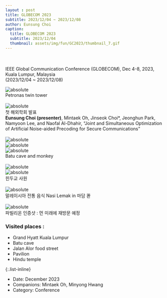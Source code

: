 ```yaml
--- 
layout : post
title: GLOBECOM 2023
subtitle: 2023/12/04 ~ 2023/12/08
author: Eunsung Choi
caption:
  title: GLOBECOM 2023
  subtitle: 2023/12/04
  thumbnail: assets/img/fun/GC2023/thumbnail_7.gif
---
```

<br><br>
IEEE Global Communication Conference (GLOBECOM), Dec 4-8, 2023, Kuala Lumpur, Malaysia <br> (2023/12/04 ~ 2023/12/08) <br>

<img data-action="zoom" class="img-fluid d-block mx-auto" src= "/assets/img/fun/GC2023/IMG_0952_1.jpg" alt='absolute' > <br>
Petronas twin tower <br> <br>
<img data-action="zoom" class="img-fluid d-block mx-auto" src= "/assets/img/fun/GC2023/IMG_8954_1.jpg" alt='absolute' > <br>
첫 해외학회 발표 <br>
**Eunsung Choi (presenter)**, Mintaek Oh, Jinseok Choi*, Jeonghun Park, Namyoon Lee, and Naofal Al-Dhahir, “Joint and Simultaneous Optimization of Artificial Noise-aided Precoding for Secure Communications”
<br> <br>
<img data-action="zoom" class="img-fluid d-block mx-auto" src= "/assets/img/fun/GC2023/IMG_1259.jpg" alt='absolute' > <br>
<img data-action="zoom" class="img-fluid d-block mx-auto" src= "/assets/img/fun/GC2023/IMG_1403.jpg" alt='absolute' > <br>
<img data-action="zoom" class="img-fluid d-block mx-auto" src= "/assets/img/fun/GC2023/IMG_1453.jpg" alt='absolute' > <br>
Batu cave and monkey <br> <br>
<img data-action="zoom" class="img-fluid d-block mx-auto" src= "/assets/img/fun/GC2023/IMG_1884.jpg" alt='absolute' > <br>
<img data-action="zoom" class="img-fluid d-block mx-auto" src= "/assets/img/fun/GC2023/IMG_1833.jpg" alt='absolute' > <br>
힌두교 사원 <br> <br>
<img data-action="zoom" class="img-fluid d-block mx-auto" src= "/assets/img/fun/GC2023/IMG_0922.jpg" alt='absolute' > <br>
말레이시아 전통 음식 Nasi Lemak in 마담 콴 <br> <br>
<img data-action="zoom" class="img-fluid d-block mx-auto" src= "/assets/img/fun/GC2023/IMG_1547.jpg" alt='absolute' > <br>
파빌리온 인증샷 : 먼 미래에 재방문 예정

### Visited places : <br>
- Grand Hyatt Kuala Lumpur
- Batu cave
- Jalan Alor food street
- Pavilion
- Hindu temple <br>


{:.list-inline}
- Date: December 2023
- Companions: Mintaek Oh, Minyong Hwang
- Category: Conference

  
